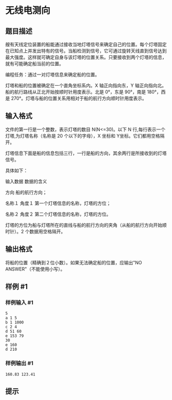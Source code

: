 # 无线电测向

## 题目描述

艘有天线定位装置的船能通过接收当地灯塔信号来确定自己的位置。每个灯塔固定在已知点上并发出特有的信号。当船检测到信号，它可通过旋转天线直到信号达到最大强度。这样就可确定自身与该灯塔的位置关系。只要接收到两个灯塔的信息，就有可能确定船当前的位置。

编程任务：通过一对灯塔信息来确定船的位置。

灯塔和船的位置被确定在一个直角坐标系内。X 轴正向指向东，Y 轴正向指向北。船的航行路线从正北开始按顺时针用度表示。北是 0°，东是 90°，南是 180°，西是 270°。灯塔与船的位置关系用相对于船的航行方向顺时针用度表示。


## 输入格式

文件的第一行是一个整数，表示灯塔的数目 N(N<=30)。以下 N 行,每行表示一个灯塔,为灯塔名称（名称是 20 个以下的字母），X 坐标和 Y坐标。它们都用空格隔开。

灯塔信息下面是船的信息包括三行，一行是船的方向，其余两行是所接收到的灯塔信号。

具体如下：

输入数据            数据的含义

方向                船的航行方向；

名称１ 角度１       第一个灯塔信息的名称，灯塔的方位；

名称２ 角度２       第二个灯塔信息的名称，灯塔的方位。


灯塔的方位为船与灯塔所在的直线与船的航行方向的夹角（从船的航行方向开始顺时针）。2 个数据用空格隔开。


## 输出格式

将船的位置（精确到２位小数）。如果无法确定船的位置，应输出"NO ANSWER"（不能使用小写）。


## 样例 #1

### 样例输入 #1
```
5
a 1 5
b 1 1000
c 2 4
d 51 60
e 153 79
30
e 160
d 210
```

### 样例输出 #1

```
160.83 123.41
```

## 提示


